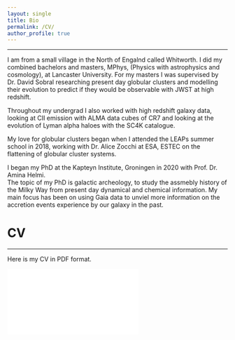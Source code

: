 ```yaml
---
layout: single
title: Bio
permalink: /CV/
author_profile: true
---
```


---
I am from a small village in the North of Engalnd called Whitworth. I did my 
combined bachelors and masters, MPhys, (Physics with astrophysics and cosmology), 
at Lancaster University. For my masters I was supervised by Dr. David Sobral 
researching present day globular clusters and modelling their evolution to predict
if they would be observable with JWST at high redshift. 

Throughout my undergrad I also worked with high redshift galaxy data, looking at CII 
emission with ALMA data cubes of CR7 and looking at the evolution of Lyman alpha haloes 
with the SC4K catalogue. 

My love for globular clusters began when I attended the LEAPs summer school in 2018, 
working with Dr. Alice Zocchi at ESA, ESTEC on the flattening of globular cluster systems.

I began my PhD at the Kapteyn Institute, Groningen in 2020 with Prof. Dr. Amina Helmi.  
The topic of my PhD is galactic archeology, to study the assmebly history of the Milky Way
from present day dynamical and chemical information. My main focus has been on using Gaia 
data to unviel more information on the accretion events experience by our galaxy in the past.




CV
======
---

Here is my CV in PDF format. 

<embed src="/assets/files/CV.pdf" type="application/pdf" />
